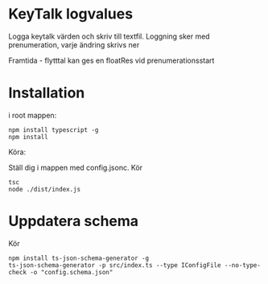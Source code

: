 # KeyTalk logvalues

Logga keytalk värden och skriv till textfil.
Loggning sker med prenumeration, varje ändring skrivs ner  


Framtida - flytttal kan ges en floatRes vid prenumerationsstart


# Installation
i root mappen:

```
npm install typescript -g
npm install
```

Köra:

Ställ dig i mappen med config.jsonc. Kör
```
tsc
node ./dist/index.js
```


# Uppdatera schema
Kör
```
npm install ts-json-schema-generator -g
ts-json-schema-generator -p src/index.ts --type IConfigFile --no-type-check -o "config.schema.json"
```